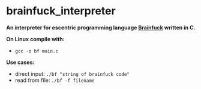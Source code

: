 # brainfuck_interpreter

**An interpreter for escentric programming language [Brainfuck](https://en.wikipedia.org/wiki/Brainfuck) written in C.**

**On Linux compile with:**
* `gcc -o bf main.c`

**Use cases:**
* direct input: `./bf "string of brainfuck code"`
* read from file: `./bf -f filename`
